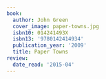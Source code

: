 ```yaml
---
book:
  author: John Green
  cover_image: paper-towns.jpg
  isbn10: 014241493X
  isbn13: '9780142414934'
  publication_year: '2009'
  title: Paper Towns
review:
  date_read: '2015-04'
---
```

